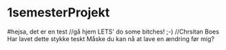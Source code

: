 # 1semesterProjekt
#hejsa, det er en test 
//gå hjem
LETS' do some bitches! ;-)
//Chrsitan Boes
Har lavet dette stykke teskt
Måske du kan nå at lave en ændring før mig?



